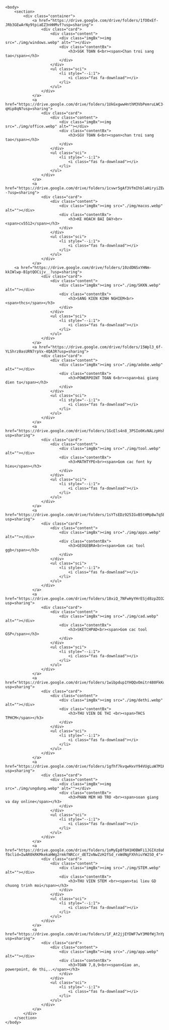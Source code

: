 
<!DOCTYPE html>
<html lang="en">

<head>
    <meta charset="UTF-8">
    <meta http-equiv="X-UA-Compatible" content="IE=edge">
    <meta name="viewport" content="width=device-width, initial-scale=1.0">
    <title>🔰 PHAN THACH | TOANC2</title>
    <link rel="stylesheet" href="https://cdnjs.cloudflare.com/ajax/libs/font-awesome/5.15.3/css/all.min.css">
    <link rel="stylesheet" href="./style.css">

    <body>
        <section>
            <div class="container">
                <a href="https://drive.google.com/drive/folders/1fOOxEf-JRb3GEwArNy9tpiaEZ3nHHMvf?usp=sharing">
                    <div class="card">
                        <div class="content">
                            <div class="imgBx"><img src="./img/windows.webp" alt=""></div>
                            <div class="contentBx">
                                <h3>SGK TOAN 6<br><span>Chan troi sang tao</span></h3>
                            </div>
                        </div>
                        <ul class="sci">
                            <li style="--i:1">
                                <i class="fas fa-download"></i>
                            </li>
                        </ul>
                    </div>
                </a>
                <a href="https://drive.google.com/drive/folders/1UkGxgwwHnthM3VbPemruLWC3-qHip8qN?usp=sharing">
                    <div class="card">
                        <div class="content">
                            <div class="imgBx"><img src="./img/office.webp" alt=""></div>
                            <div class="contentBx">
                                <h3>SGV TOAN 6<br><span>chan troi sang tao</span></h3>
                            </div>
                        </div>
                        <ul class="sci">
                            <li style="--i:1">
                                <i class="fas fa-download"></i>
                            </li>
                        </ul>
                    </div>
                </a>
                <a href="https://drive.google.com/drive/folders/1cvwr5gAf3VfmIhblaHiryiZEwIs3G4--?usp=sharing">
                    <div class="card">
                        <div class="content">
                            <div class="imgBx"><img src="./img/macos.webp" alt=""></div>
                            <div class="contentBx">
                                <h3>KE HOACH BAI DAY<br><span>cv5512</span></h3>
                            </div>
                        </div>
                        <ul class="sci">
                            <li style="--i:1">
                                <i class="fas fa-download"></i>
                            </li>
                        </ul>
                    </div>
                </a>
		<a href="https://drive.google.com/drive/folders/10zdDNSxYHNm-kkIWlwp-B1ptQOCijv__?usp=sharing">
                    <div class="card">
                        <div class="content">
                            <div class="imgBx"><img src="./img/SKKN.webp" alt=""></div>
                            <div class="contentBx">
                                <h3>SANG KIEN KINH NGHIEM<br><span>thcs</span></h3>
                            </div>
                        </div>
                        <ul class="sci">
                            <li style="--i:1">
                                <i class="fas fa-download"></i>
                            </li>
                        </ul>
                    </div>
                </a>
                <a href="https://drive.google.com/drive/folders/15Wpl3_6f-YLShrz0asURN7rpVx-4QA3R?usp=sharing">
                    <div class="card">
                        <div class="content">
                            <div class="imgBx"><img src="./img/adobe.webp" alt=""></div>
                            <div class="contentBx">
                                <h3>POWERPOINT TOAN 6<br><span>bai giang dien tu</span></h3>
                            </div>
                        </div>
                        <ul class="sci">
                            <li style="--i:1">
                                <i class="fas fa-download"></i>
                            </li>
                        </ul>
                    </div>
                </a>
                <a href="https://drive.google.com/drive/folders/1GcEls4n8_3PSIo0KvNALzpHshGGNPMLy?usp=sharing">
                    <div class="card">
                        <div class="content">
                            <div class="imgBx"><img src="./img/tool.webp" alt=""></div>
                            <div class="contentBx">
                                <h3>MATHTYPE<br><span>Gom cac font ky hieu</span></h3>
                            </div>
                        </div>
                        <ul class="sci">
                            <li style="--i:1">
                                <i class="fas fa-download"></i>
                            </li>
                        </ul>
                    </div>
                </a>
                <a href="https://drive.google.com/drive/folders/1sYTsEDz925IGvB5tHMp8w7q5EldA2gPK?usp=sharing">
                    <div class="card">
                        <div class="content">
                            <div class="imgBx"><img src="./img/apps.webp" alt=""></div>
                            <div class="contentBx">
                                <h3>GEOGEBRA<br><span>Gom cac tool ggb</span></h3>
                            </div>
                        </div>
                        <ul class="sci">
                            <li style="--i:1">
                                <i class="fas fa-download"></i>
                            </li>
                        </ul>
                    </div>
                </a>
                <a href="https://drive.google.com/drive/folders/18xiQ_7NFwHyYHrESjd8zpZO32NbhbL5j?usp=sharing">
                    <div class="card">
                        <div class="content">
                            <div class="imgBx"><img src="./img/cad.webp" alt=""></div>
                            <div class="contentBx">
                                <h3>SKETCHPAD<br><span>Gom cac tool GSP</span></h3>
                            </div>
                        </div>
                        <ul class="sci">
                            <li style="--i:1">
                                <i class="fas fa-download"></i>
                            </li>
                        </ul>
                    </div>
                </a>
	            <a href="https://drive.google.com/drive/folders/1wibpdup1YHQQvOmitr480FkKuXqyVp5U?usp=sharing">
                    <div class="card">
                        <div class="content">
                            <div class="imgBx"><img src="./img/dethi.webp" alt=""></div>
                            <div class="contentBx">
                                <h3>THU VIEN DE THI <br><span>THCS TPHCM</span></h3>
                            </div>
                        </div>
                        <ul class="sci">
                            <li style="--i:1">
                                <i class="fas fa-download"></i>
                            </li>
                        </ul>
                    </div>
                </a>
	            <a href="https://drive.google.com/drive/folders/1gfhf7kvqwHxvY94VUgLuW7M1KiBi1WQ3?usp=sharing">
                    <div class="card">
                        <div class="content">
                            <div class="imgBx"><img src="./img/ungdung.webp" alt=""></div>
                            <div class="contentBx">
                                <h3>PHAN MEM HO TRO <br><span>soan giang va day online</span></h3>
                            </div>
                        </div>
                        <ul class="sci">
                            <li style="--i:1">
                                <i class="fas fa-download"></i>
                            </li>
                        </ul>
                    </div>
                </a>
	            <a href="https://drive.google.com/drive/folders/1oMyEp8fbH1HOBWFi1JGIXz8abanpwyYj?fbclid=IwAR0kRKMkekaHWg2rmkfNRCcr_dET2xNwZzH2fSd_rxWdNgFXhhiuYW2SO_4">
                    <div class="card">
                        <div class="content">
                            <div class="imgBx"><img src="./img/STEM.webp" alt=""></div>
                            <div class="contentBx">
                                <h3>THU VIEN STEM <br><span>tai lieu GD chuong trinh moi</span></h3>
                            </div>
                        </div>
                        <ul class="sci">
                            <li style="--i:1">
                                <i class="fas fa-download"></i>
                            </li>
                        </ul>
                    </div>
                </a>								
                <a href="https://drive.google.com/drive/folders/1F_At2jjEYDWF7wY3M0fWj7nYpLpEPYsv?usp=sharing">
                    <div class="card">
                        <div class="content">
                            <div class="imgBx"><img src="./img/app.webp" alt=""></div>
                            <div class="contentBx">
                                <h3>TOAN 7,8,9<br><span>Giao an, powerpoint, de thi,..</span></h3>
                            </div>
                        </div>
                        <ul class="sci">
                            <li style="--i:1">
                                <i class="fas fa-download"></i>
                            </li>
                        </ul>
                    </div>
                </a>
            </div>
        </section>
    </body>

</html>
